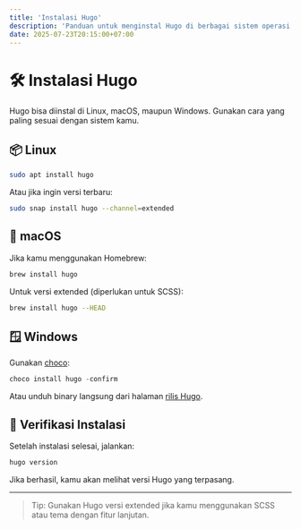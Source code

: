 ```yaml
---
title: 'Instalasi Hugo'
description: 'Panduan untuk menginstal Hugo di berbagai sistem operasi.'
date: 2025-07-23T20:15:00+07:00
---
```


# 🛠 Instalasi Hugo

Hugo bisa diinstal di Linux, macOS, maupun Windows. Gunakan cara yang paling sesuai dengan sistem kamu.

## 📦 Linux

```bash
sudo apt install hugo
```

Atau jika ingin versi terbaru:

```bash
sudo snap install hugo --channel=extended
```

## 🍏 macOS

Jika kamu menggunakan Homebrew:

```bash
brew install hugo
```

Untuk versi extended (diperlukan untuk SCSS):

```bash
brew install hugo --HEAD
```

## 🪟 Windows

Gunakan [choco](https://chocolatey.org/):

```powershell
choco install hugo -confirm
```

Atau unduh binary langsung dari halaman [rilis Hugo](https://github.com/gohugoio/hugo/releases).

## 🧪 Verifikasi Instalasi

Setelah instalasi selesai, jalankan:

```bash
hugo version
```

Jika berhasil, kamu akan melihat versi Hugo yang terpasang.

---

> Tip: Gunakan Hugo versi extended jika kamu menggunakan SCSS atau tema dengan fitur lanjutan.
